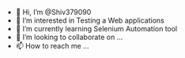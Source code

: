 - 👋 Hi, I’m @Shiv379090
- 👀 I’m interested in Testing a Web applications
- 🌱 I’m currently learning Selenium Automation tool
- 💞️ I’m looking to collaborate on ...
- 📫 How to reach me ...

<!---
Shiv379090/Shiv379090 is a ✨ special ✨ repository because its `README.md` (this file) appears on your GitHub profile.
You can click the Preview link to take a look at your changes.
--->
